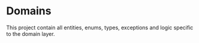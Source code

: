 ﻿# Domains

This project contain all entities, enums, types, exceptions and logic specific to the domain layer.